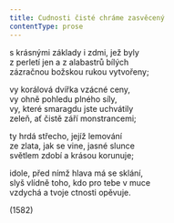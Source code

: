 ```yaml
---
title: Cudnosti čisté chráme zasvěcený
contentType: prose
---
```


<section>

s krásnými základy i zdmi, jež byly  
z perletí jen a z alabastrů bílých  
zázračnou božskou rukou vytvořeny;

vy korálová dvířka vzácné ceny,  
vy ohně pohledu plného síly,  
vy, které smaragdu jste uchvátily  
zeleň, ať čistě září monstrancemi;

ty hrdá střecho, jejíž lemování  
ze zlata, jak se vine, jasné slunce  
světlem zdobí a krásou korunuje;

idole, před nímž hlava má se sklání,  
slyš vlídně toho, kdo pro tebe v muce  
vzdychá a tvoje ctnosti opěvuje.

(1582)

</section>
